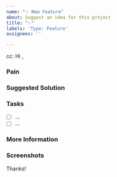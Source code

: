 ```yaml
---
name: "✨ New Feature"
about: Suggest an idea for this project
title: "✨"
labels: 'Type: Feature'
assignees: ''

---
```

<!-- These comments automatically delete -->
<!-- **Tip:** Delete parts that are not relevant -->
<!-- @ mention users who should be in the loop next to cc: -->
cc: 
Hi <!-- add intended user -->,
  
### Pain
<!-- Explain the pain you are experiencing -->

### Suggested Solution
<!-- Describe the solution you'd like -->

### Tasks
<!--Add GitHub tasks-->
- [ ] ...
- [ ] ...

### More Information
<!-- Add any other context here. -->

### Screenshots
<!-- If applicable, add screenshots to help explain your problem. -->

Thanks!
